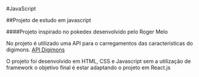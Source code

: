 #JavaScript

##Projeto de estudo em javascript

####Projeto inspirado no pokedex desenvolvido pelo Roger Melo

No projeto é utilizado uma API para o carregamentos das caracteristicas do digimons. 
[API Digimons](https://digimon-api.herokuapp.com/)

O projeto foi desenvolvido em HTML, CSS e Javascript sem a utilização de framework
o objetivo final é estar adaptando o projeto em React.js
